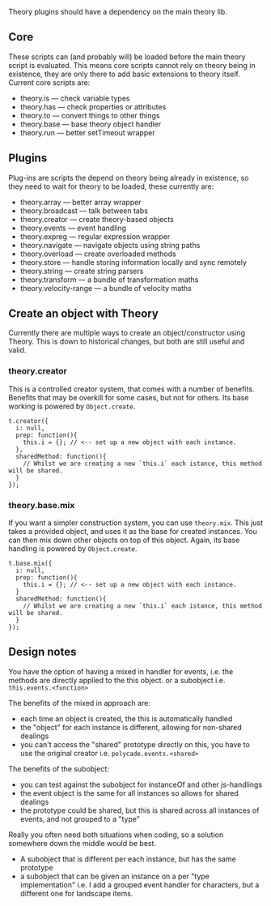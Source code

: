 Theory plugins should have a dependency on the main theory lib.

## Core

These scripts can (and probably will) be loaded before the main theory script is evaluated. This means core scripts cannot rely on theory being in existence, they are only there to add basic extensions to theory itself. Current core scripts are:

- theory.is — check variable types
- theory.has — check properties or attributes
- theory.to — convert things to other things
- theory.base — base theory object handler
- theory.run — better setTimeout wrapper

## Plugins

Plug-ins are scripts the depend on theory being already in existence, so they need to wait for theory to be loaded, these currently are:

- theory.array — better array wrapper
- theory.broadcast — talk between tabs
- theory.creator — create theory-based objects
- theory.events — event handling
- theory.expreg — regular expression wrapper
- theory.navigate — navigate objects using string paths
- theory.overload — create overloaded methods
- theory.store — handle storing information locally and sync remotely
- theory.string — create string parsers
- theory.transform — a bundle of transformation maths
- theory.velocity-range — a bundle of velocity maths

## Create an object with Theory

Currently there are multiple ways to create an object/constructor using Theory. This is down to historical changes, but both are still useful and valid.

### theory.creator

This is a controlled creator system, that comes with a number of benefits. Benefits that may be overkill for some cases, but not for others. Its base working is powered by `Object.create`.

    t.creator({
      i: null,
      prep: function(){
        this.i = {}; // <-- set up a new object with each instance.
      },
      sharedMethod: function(){
        // Whilst we are creating a new `this.i` each istance, this method will be shared.
      }
    });


### theory.base.mix

If you want a simpler construction system, you can use `theory.mix`. This just takes a provided object, and uses it as the base for created instances. You can then mix down other objects on top of this object. Again, its base handling is powered by `Object.create`.

    t.base.mix({
      i: null,
      prep: function(){
        this.i = {}; // <-- set up a new object with each instance.
      }
      sharedMethod: function(){
        // Whilst we are creating a new `this.i` each istance, this method will be shared.
      }
    });


## Design notes

You have the option of having a mixed in handler for events, i.e. the methods are directly applied
to the this object. or a subobject i.e. `this.events.<function>`

The benefits of the mixed in approach are:
- each time an object is created, the this is automatically handled
- the "object" for each instance is different, allowing for non-shared dealings
- you can't access the "shared" prototype directly on this, you have to use the original creator i.e. `polycade.events.<shared>`

The benefits of the subobject:
- you can test against the subobject for instanceOf and other js-handlings
- the event object is the same for all instances so allows for shared dealings
- the prototype could be shared, but this is shared across all instances of events, and not grouped to a "type"

Really you often need both situations when coding, so a solution somewhere down the middle would be best.
- A subobject that is different per each instance, but has the same prototype
- a subobject that can be given an instance on a per "type implementation" i.e. I add a
  grouped event handler for characters, but a different one for landscape items.